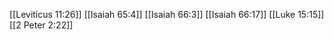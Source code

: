 [[Leviticus 11:26]]
[[Isaiah 65:4]]
[[Isaiah 66:3]]
[[Isaiah 66:17]]
[[Luke 15:15]]
[[2 Peter 2:22]]
